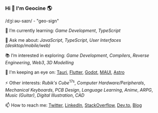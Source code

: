 ### Hi 👋 I'm Geocine 🌎

/dʒiːəʊ-saɪn/ - "geo-sign"

🌱 I’m currently learning: _Game Development_, _TypeScript_

💬 Ask me about: _JavaScript_, _TypeScript_, _User Interfaces_ _(desktop/mobile/web)_

📚 I’m interested in exploring: _Game Development_, _Compilers_, _Reverse Engineering_, _Web3_, _3D Modelling_

👀 I'm keeping an eye on: [Tauri](https://github.com/tauri-apps/tauri), [Flutter](https://github.com/flutter/flutter), [Godot](https://github.com/godotengine/godot), [MAUI](https://github.com/dotnet/maui), [Astro](https://github.com/snowpackjs/astro)

⚡ Other interests: _Rubik's Cube_<sup>17s</sup>, _Computer Hardware/Peripherals_, _Mechanical Keyboards_, _PCB Design_, _Language Learning_, _Anime_, _ARPG_, _Music (Guitar)_, _Digital Illustration_, _CAD_

📫 How to reach me: [Twitter](https://twitter.com/aivandroid), [LinkedIn](https://www.linkedin.com/in/aivan/), [StackOverflow](https://stackoverflow.com/users/372935/aivan-monceller), [Dev.to](https://dev.to/geocine), [Blog](https://aivan.io)
